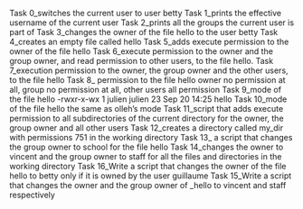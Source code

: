 Task 0_switches the current user to user betty
Task 1_prints the effective username of the current user
Task 2_prints all the groups the current user is part of
Task 3_changes the owner of the file hello to the user betty
Task 4_creates an empty file called hello
Task 5_adds execute permission to the owner of the file hello
Task 6_execute permission to the owner and the group owner, and read permission to other users, to the file hello.
Task 7_execution permission to the owner, the group owner and the other users, to the file hello
Task 8_ permission to the file hello owner no permission at all, group no permission at all, other users all permission
Task 9_mode of the file hello -rwxr-x-wx 1 julien julien 23 Sep 20 14:25 hello
Task 10_mode of the file hello the same as olleh’s mode
 Task 11_script that adds execute permission to all subdirectories of the current directory for the owner, the group owner and all other users 
 Task 12_creates a directory called my_dir with permissions 751 in the working directory 
 Task 13_ a script that changes the group owner to school for the file hello 
Task 14_changes the owner to vincent and the group owner to staff for all the files and directories in the working directory
Task 16_Write a script that changes the owner of the file hello to betty only if it is owned by the user guillaume
Task 15_Write a script that changes the owner and the group owner of _hello to vincent and staff respectively
